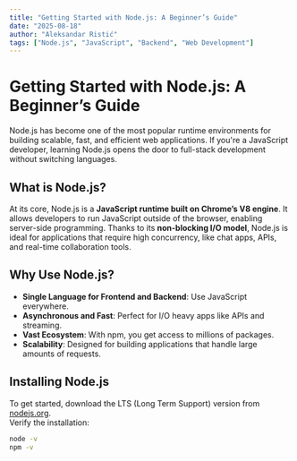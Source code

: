 ```yaml
---
title: "Getting Started with Node.js: A Beginner’s Guide"
date: "2025-08-18"
author: "Aleksandar Ristić"
tags: ["Node.js", "JavaScript", "Backend", "Web Development"]
---
```


# Getting Started with Node.js: A Beginner’s Guide

Node.js has become one of the most popular runtime environments for building scalable, fast, and efficient web applications. If you're a JavaScript developer, learning Node.js opens the door to full-stack development without switching languages.

## What is Node.js?

At its core, Node.js is a **JavaScript runtime built on Chrome’s V8 engine**. It allows developers to run JavaScript outside of the browser, enabling server-side programming. Thanks to its **non-blocking I/O model**, Node.js is ideal for applications that require high concurrency, like chat apps, APIs, and real-time collaboration tools.

## Why Use Node.js?

- **Single Language for Frontend and Backend**: Use JavaScript everywhere.
- **Asynchronous and Fast**: Perfect for I/O heavy apps like APIs and streaming.
- **Vast Ecosystem**: With npm, you get access to millions of packages.
- **Scalability**: Designed for building applications that handle large amounts of requests.

## Installing Node.js

To get started, download the LTS (Long Term Support) version from [nodejs.org](https://nodejs.org/).  
Verify the installation:

```bash
node -v
npm -v
```
